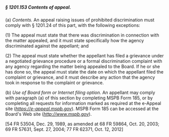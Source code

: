 ##### § 1201.153 Contents of appeal. #####

(a) *Contents.* An appeal raising issues of prohibited discrimination must comply with § 1201.24 of this part, with the following exceptions:

(1) The appeal must state that there was discrimination in connection with the matter appealed, and it must state specifically how the agency discriminated against the appellant; and

(2) The appeal must state whether the appellant has filed a grievance under a negotiated grievance procedure or a formal discrimination complaint with any agency regarding the matter being appealed to the Board. If he or she has done so, the appeal must state the date on which the appellant filed the complaint or grievance, and it must describe any action that the agency took in response to the complaint or grievance.

(b) *Use of Board form or Internet filing option.* An appellant may comply with paragraph (a) of this section by completing MSPB Form 185, or by completing all requests for information marked as required at the e-Appeal site (*https://e-appeal.mspb.gov*). MSPB Form 185 can be accessed at the Board's Web site (*http://www.mspb.gov*).

[54 FR 53504, Dec. 29, 1989, as amended at 68 FR 59864, Oct. 20, 2003; 69 FR 57631, Sept. 27, 2004; 77 FR 62371, Oct. 12, 2012]